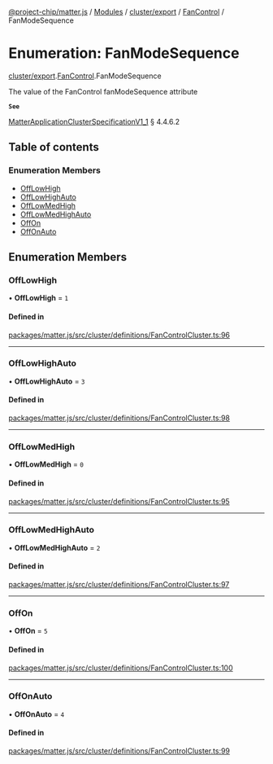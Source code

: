 [@project-chip/matter.js](../README.md) / [Modules](../modules.md) / [cluster/export](../modules/cluster_export.md) / [FanControl](../modules/cluster_export.FanControl.md) / FanModeSequence

# Enumeration: FanModeSequence

[cluster/export](../modules/cluster_export.md).[FanControl](../modules/cluster_export.FanControl.md).FanModeSequence

The value of the FanControl fanModeSequence attribute

**`See`**

[MatterApplicationClusterSpecificationV1_1](../interfaces/spec_export.MatterApplicationClusterSpecificationV1_1.md) § 4.4.6.2

## Table of contents

### Enumeration Members

- [OffLowHigh](cluster_export.FanControl.FanModeSequence.md#offlowhigh)
- [OffLowHighAuto](cluster_export.FanControl.FanModeSequence.md#offlowhighauto)
- [OffLowMedHigh](cluster_export.FanControl.FanModeSequence.md#offlowmedhigh)
- [OffLowMedHighAuto](cluster_export.FanControl.FanModeSequence.md#offlowmedhighauto)
- [OffOn](cluster_export.FanControl.FanModeSequence.md#offon)
- [OffOnAuto](cluster_export.FanControl.FanModeSequence.md#offonauto)

## Enumeration Members

### OffLowHigh

• **OffLowHigh** = ``1``

#### Defined in

[packages/matter.js/src/cluster/definitions/FanControlCluster.ts:96](https://github.com/project-chip/matter.js/blob/b7330d72/packages/matter.js/src/cluster/definitions/FanControlCluster.ts#L96)

___

### OffLowHighAuto

• **OffLowHighAuto** = ``3``

#### Defined in

[packages/matter.js/src/cluster/definitions/FanControlCluster.ts:98](https://github.com/project-chip/matter.js/blob/b7330d72/packages/matter.js/src/cluster/definitions/FanControlCluster.ts#L98)

___

### OffLowMedHigh

• **OffLowMedHigh** = ``0``

#### Defined in

[packages/matter.js/src/cluster/definitions/FanControlCluster.ts:95](https://github.com/project-chip/matter.js/blob/b7330d72/packages/matter.js/src/cluster/definitions/FanControlCluster.ts#L95)

___

### OffLowMedHighAuto

• **OffLowMedHighAuto** = ``2``

#### Defined in

[packages/matter.js/src/cluster/definitions/FanControlCluster.ts:97](https://github.com/project-chip/matter.js/blob/b7330d72/packages/matter.js/src/cluster/definitions/FanControlCluster.ts#L97)

___

### OffOn

• **OffOn** = ``5``

#### Defined in

[packages/matter.js/src/cluster/definitions/FanControlCluster.ts:100](https://github.com/project-chip/matter.js/blob/b7330d72/packages/matter.js/src/cluster/definitions/FanControlCluster.ts#L100)

___

### OffOnAuto

• **OffOnAuto** = ``4``

#### Defined in

[packages/matter.js/src/cluster/definitions/FanControlCluster.ts:99](https://github.com/project-chip/matter.js/blob/b7330d72/packages/matter.js/src/cluster/definitions/FanControlCluster.ts#L99)
